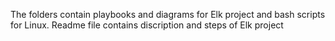 The folders contain playbooks and diagrams for Elk project and bash scripts for Linux.
Readme file contains discription and steps of Elk project
